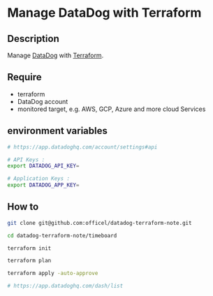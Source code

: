 # Manage DataDog with Terraform

## Description

Manage [DataDog](https://www.datadoghq.com/) with [Terraform](https://www.terraform.io/).

## Require

* terraform
* DataDog account
* monitored target, e.g. AWS, GCP, Azure and more cloud Services

## environment variables

```sh
# https://app.datadoghq.com/account/settings#api

# API Keys : 
export DATADOG_API_KEY=

# Application Keys : 
export DATADOG_APP_KEY=
```

## How to

```sh
git clone git@github.com:officel/datadog-terraform-note.git

cd datadog-terraform-note/timeboard

terraform init

terraform plan

terraform apply -auto-approve

# https://app.datadoghq.com/dash/list
```

